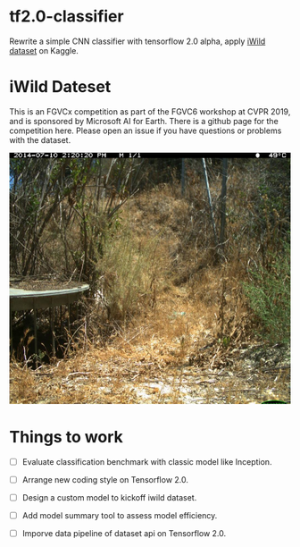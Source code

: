 # tf2.0-classifier
Rewrite a simple CNN classifier with tensorflow 2.0 alpha, apply [iWild dataset](https://www.kaggle.com/c/iwildcam-2019-fgvc6) on Kaggle.


# iWild Dateset
This is an FGVCx competition as part of the FGVC6 workshop at CVPR 2019, and is sponsored by Microsoft AI for Earth. There is a github page for the competition here. Please open an issue if you have questions or problems with the dataset.
<p align="center">
  <img src="sample/sample.jpg" width=676 height=450>
</p>


# Things to work
- [ ] Evaluate classification benchmark with classic model like Inception.
- [ ] Arrange new coding style on Tensorflow 2.0.
- [ ] Design a custom model to kickoff iwild dataset.
- [ ] Add model summary tool to assess model efficiency.
- [ ] Imporve data pipeline of dataset api on Tensorflow 2.0.

